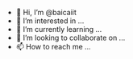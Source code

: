 - 👋 Hi, I’m @baicaiit
- 👀 I’m interested in ...
- 🌱 I’m currently learning ...
- 💞️ I’m looking to collaborate on ...
- 📫 How to reach me ...

<!---
baicaiit/baicaiit is a ✨ special ✨ repository because its `README.md` (this file) appears on your GitHub profile.
You can click the Preview link to take a look at your changes.
--->
